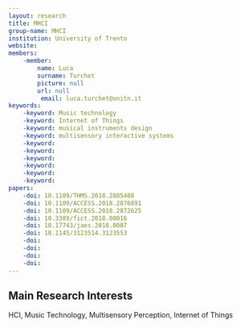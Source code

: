 ```yaml
---
layout: research
title: MHCI
group-name: MHCI
institution: University of Trento
website: 
members: 
    -member: 
        name: Luca
        surname: Turchet
        picture: null
        url: null
		 email: luca.turchet@unitn.it
keywords: 
    -keyword: Music technology
    -keyword: Internet of Things
    -keyword: musical instruments design
    -keyword: multisensory interactive systems
    -keyword: 
    -keyword: 
    -keyword: 
    -keyword: 
    -keyword: 
    -keyword: 
papers: 
    -doi: 10.1109/THMS.2018.2885408
    -doi: 10.1109/ACCESS.2018.2876891
    -doi: 10.1109/ACCESS.2018.2872625
    -doi: 10.3389/fict.2018.00016
    -doi: 10.17743/jaes.2018.0007
    -doi: 10.1145/3123514.3123553
    -doi: 
    -doi: 
    -doi: 
    -doi: 
---
```



## Main Research Interests
HCI, Music Technology, Multisensory Perception, Internet of Things